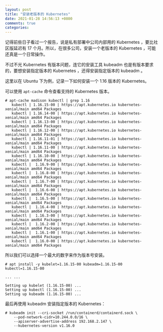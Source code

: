 ```yaml
---
layout: post
title: "安装老版本的 Kubernetes"
date: 2021-01-28 14:56:13 +0800
comments: true
categories: 
---
```


记得前些日子看过一个报告，说是私有部署中公司内部用的 Kubernetes ，要比社区版延迟有 17 个月。所以，在很多公司，安装一个老版本的 Kubernetes ，可能还真是一个日常操作。

不过不光 Kubernetes 有版本问题，连它的安装工具 kubeadm 也是有版本要求的，要想安装指定版本的 Kubernetes ，还得安装指定版本的 kubeadm 。

这里以在 Ubuntu 下为例，记录一下如何安装一个 1.16 版本的 Kubernetes。

可以使用 `apt-cache` 命令查看支持的 Kubernetes 版本。

```
# apt-cache madison kubectl | grep 1.16
   kubectl | 1.16.15-00 | https://apt.kubernetes.io kubernetes-xenial/main amd64 Packages
   kubectl | 1.16.14-00 | https://apt.kubernetes.io kubernetes-xenial/main amd64 Packages
   kubectl | 1.16.13-00 | https://apt.kubernetes.io kubernetes-xenial/main amd64 Packages
   kubectl | 1.16.12-00 | https://apt.kubernetes.io kubernetes-xenial/main amd64 Packages
   kubectl | 1.16.11-01 | https://apt.kubernetes.io kubernetes-xenial/main amd64 Packages
   kubectl | 1.16.11-00 | https://apt.kubernetes.io kubernetes-xenial/main amd64 Packages
   kubectl | 1.16.10-00 | https://apt.kubernetes.io kubernetes-xenial/main amd64 Packages
   kubectl |  1.16.9-00 | https://apt.kubernetes.io kubernetes-xenial/main amd64 Packages
   kubectl |  1.16.8-00 | https://apt.kubernetes.io kubernetes-xenial/main amd64 Packages
   kubectl |  1.16.7-00 | https://apt.kubernetes.io kubernetes-xenial/main amd64 Packages
   kubectl |  1.16.6-00 | https://apt.kubernetes.io kubernetes-xenial/main amd64 Packages
   kubectl |  1.16.5-00 | https://apt.kubernetes.io kubernetes-xenial/main amd64 Packages
   kubectl |  1.16.4-00 | https://apt.kubernetes.io kubernetes-xenial/main amd64 Packages
   kubectl |  1.16.3-00 | https://apt.kubernetes.io kubernetes-xenial/main amd64 Packages
   kubectl |  1.16.2-00 | https://apt.kubernetes.io kubernetes-xenial/main amd64 Packages
   kubectl |  1.16.1-00 | https://apt.kubernetes.io kubernetes-xenial/main amd64 Packages
   kubectl |  1.16.0-00 | https://apt.kubernetes.io kubernetes-xenial/main amd64 Packages
```

所以我们可以选择一个最大的数字来作为版本号安装。

```
# apt install -y kubelet=1.16.15-00 kubeadm=1.16.15-00 kubectl=1.16.15-00

... ...

Setting up kubelet (1.16.15-00) ...
Setting up kubectl (1.16.15-00) ...
Setting up kubeadm (1.16.15-00) ...
```

最后再使用 kubeadm 安装指定版本的 Kubernetes：

```
# kubeadm init --cri-socket /run/containerd/containerd.sock \
    --pod-network-cidr=10.244.0.0/16 \
    --apiserver-advertise-address 192.168.2.147 \
    --kubernetes-version v1.16.0
```
